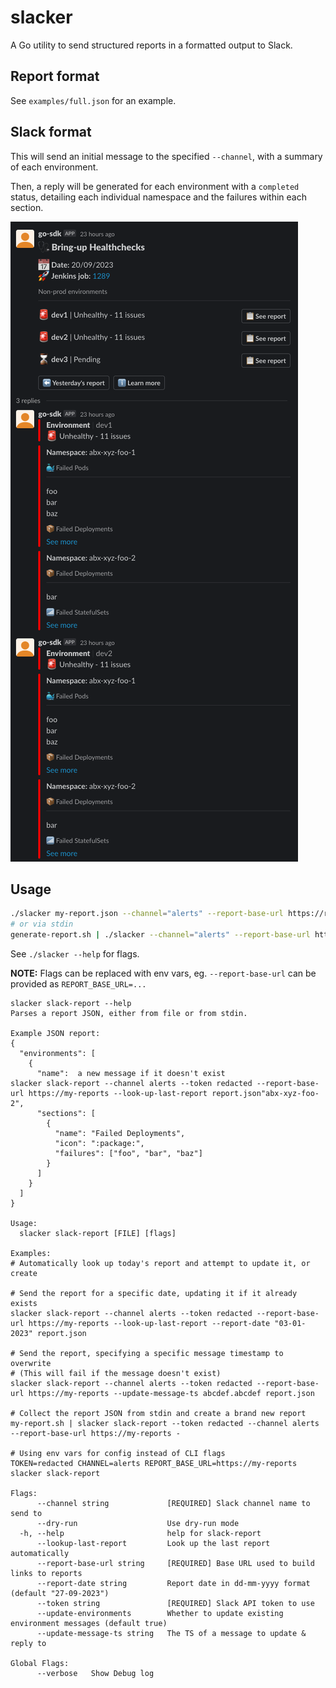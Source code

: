# slacker

A Go utility to send structured reports in a formatted output to Slack.

## Report format

See `examples/full.json` for an example.

## Slack format

This will send an initial message to the specified `--channel`, with a summary
of each environment.

Then, a reply will be generated for each environment with a `completed` status,
detailing each individual namespace and the failures within each section.

![example slack output](./example.png)

## Usage

```bash
./slacker my-report.json --channel="alerts" --report-base-url https://reports.com --token slack-api-token --verbose
# or via stdin
generate-report.sh | ./slacker --channel="alerts" --report-base-url https://reports.com --token slack-api-token --verbose
```

See `./slacker --help` for flags.

**NOTE:** Flags can be replaced with env vars, eg. `--report-base-url` can be provided as `REPORT_BASE_URL=...`

```
slacker slack-report --help
Parses a report JSON, either from file or from stdin.

Example JSON report:
{
  "environments": [
    {
      "name":  a new message if it doesn't exist
slacker slack-report --channel alerts --token redacted --report-base-url https://my-reports --look-up-last-report report.json"abx-xyz-foo-2",
      "sections": [
        {
          "name": "Failed Deployments",
          "icon": ":package:",
          "failures": ["foo", "bar", "baz"]
        }
      ]
    }
  ]
}

Usage:
  slacker slack-report [FILE] [flags]

Examples:
# Automatically look up today's report and attempt to update it, or create

# Send the report for a specific date, updating it if it already exists
slacker slack-report --channel alerts --token redacted --report-base-url https://my-reports --look-up-last-report --report-date "03-01-2023" report.json

# Send the report, specifying a specific message timestamp to overwrite
# (This will fail if the message doesn't exist)
slacker slack-report --channel alerts --token redacted --report-base-url https://my-reports --update-message-ts abcdef.abcdef report.json

# Collect the report JSON from stdin and create a brand new report
my-report.sh | slacker slack-report --token redacted --channel alerts --report-base-url https://my-reports -

# Using env vars for config instead of CLI flags
TOKEN=redacted CHANNEL=alerts REPORT_BASE_URL=https://my-reports slacker slack-report

Flags:
      --channel string             [REQUIRED] Slack channel name to send to
      --dry-run                    Use dry-run mode
  -h, --help                       help for slack-report
      --lookup-last-report         Look up the last report automatically
      --report-base-url string     [REQUIRED] Base URL used to build links to reports
      --report-date string         Report date in dd-mm-yyyy format (default "27-09-2023")
      --token string               [REQUIRED] Slack API token to use
      --update-environments        Whether to update existing environment messages (default true)
      --update-message-ts string   The TS of a message to update & reply to

Global Flags:
      --verbose   Show Debug log
```
